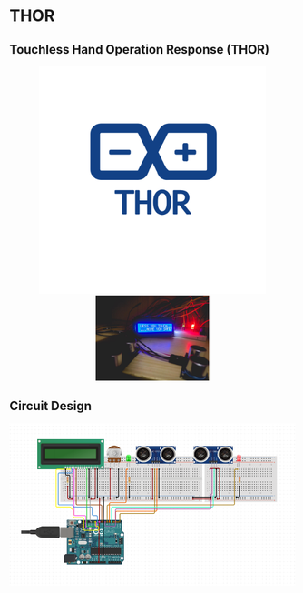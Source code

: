 # THOR
## Touchless Hand Operation Response (THOR)
<p align="center">
  <img width="400" src="/images/logo.png"><img width="200" hight="200" src="/images/thor.jpg">
</p>

## Circuit Design

<p align="center">
  <img width="600" src="/images/circuit.png">
</p>
